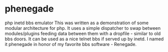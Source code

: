 # phenegade
php inetd bbs emulator
This was written as a demonstration of some modular architecture for php.
It uses a simple dispatcher to swap between modules/plugins feeding data between them with a dropfile - similar to old bbs doors.
It can be used as a nice telnet bbs if served up by inetd.
I named it phenegade in honor of my favorite bbs software - Renegade.
